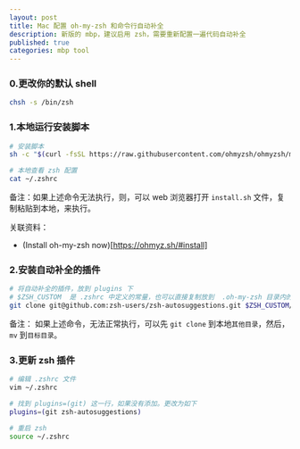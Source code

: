```yaml
---
layout: post
title: Mac 配置 oh-my-zsh 和命令行自动补全
description: 新版的 mbp，建议启用 zsh，需要重新配置一遍代码自动补全
published: true
categories: mbp tool
---
```


### 0.更改你的默认 shell

```bash
chsh -s /bin/zsh
```


### 1.本地运行安装脚本

```bash
# 安装脚本
sh -c "$(curl -fsSL https://raw.githubusercontent.com/ohmyzsh/ohmyzsh/master/tools/install.sh)"

# 本地查看 zsh 配置
cat ~/.zshrc
```

备注：如果上述命令无法执行，则，可以 web 浏览器打开 `install.sh` 文件，复制粘贴到本地，来执行。


关联资料：

* (Install oh-my-zsh now)[https://ohmyz.sh/#install]


### 2.安装自动补全的插件

```bash
# 将自动补全的插件，放到 plugins 下
# $ZSH_CUSTOM  是 .zshrc 中定义的常量，也可以直接复制放到  .oh-my-zsh 目录内的 plugins 文件下.
git clone git@github.com:zsh-users/zsh-autosuggestions.git $ZSH_CUSTOM/plugins/zsh-autosuggestions

```

备注： 如果上述命令，无法正常执行，可以先 `git clone` 到本地`其他目录`，然后，`mv` 到`目标目录`。

### 3.更新 zsh 插件

```bash
# 编辑 .zshrc 文件
vim ~/.zshrc

# 找到 plugins=(git) 这一行，如果没有添加。更改为如下
plugins=(git zsh-autosuggestions)

# 重启 zsh
source ~/.zshrc

```



